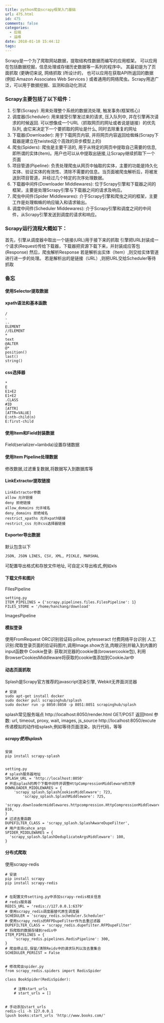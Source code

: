 ```yaml
---
title: python爬虫scrapy框架入门基础
url: 475.html
id: 475
comments: false
categories:
  - 后端
  - 运维
date: 2018-01-10 15:44:12
tags:
---
```


Scrapy是一个为了爬取网站数据，提取结构性数据而编写的应用框架。 可以应用在包括数据挖掘，信息处理或存储历史数据等一系列的程序中。 其最初是为了页面抓取 (更确切来说, 网络抓取 )所设计的， 也可以应用在获取API所返回的数据(例如 Amazon Associates Web Services ) 或者通用的网络爬虫。Scrapy用途广泛，可以用于数据挖掘、监测和自动化测试

### Scrapy主要包括了以下组件：

1.  引擎(Scrapy): 用来处理整个系统的数据流处理, 触发事务(框架核心)
2.  调度器(Scheduler): 用来接受引擎发过来的请求, 压入队列中, 并在引擎再次请求的时候返回. 可以想像成一个URL（抓取网页的网址或者说是链接）的优先队列, 由它来决定下一个要抓取的网址是什么, 同时去除重复的网址
3.  下载器(Downloader): 用于下载网页内容, 并将网页内容返回给蜘蛛(Scrapy下载器是建立在twisted这个高效的异步模型上的)
4.  爬虫(Spiders): 爬虫是主要干活的, 用于从特定的网页中提取自己需要的信息, 即所谓的实体(Item)。用户也可以从中提取出链接,让Scrapy继续抓取下一个页面
5.  项目管道(Pipeline): 负责处理爬虫从网页中抽取的实体，主要的功能是持久化实体、验证实体的有效性、清除不需要的信息。当页面被爬虫解析后，将被发送到项目管道，并经过几个特定的次序处理数据。
6.  下载器中间件(Downloader Middlewares): 位于Scrapy引擎和下载器之间的框架，主要是处理Scrapy引擎与下载器之间的请求及响应。
7.  爬虫中间件(Spider Middlewares): 介于Scrapy引擎和爬虫之间的框架，主要工作是处理蜘蛛的响应输入和请求输出。
8.  调度中间件(Scheduler Middewares): 介于Scrapy引擎和调度之间的中间件，从Scrapy引擎发送到调度的请求和响应。

### Scrapy运行流程大概如下：

首先，引擎从调度器中取出一个链接(URL)用于接下来的抓取 引擎把URL封装成一个请求(Request)传给下载器，下载器把资源下载下来，并封装成应答包(Response) 然后，爬虫解析Response 若是解析出实体（Item）,则交给实体管道进行进一步的处理。 若是解析出的是链接（URL）,则把URL交给Scheduler等待抓取

### 备忘

#### 使用Selector提取数据

#### xpath语法和基本函数

    /
    .
    ..
    ELEMENT
    //ELEMENT
    *
    text
    @ALTER
    @*
    position()
    last()
    string()
    

#### css选择器

    *
    E
    E1>E2
    E1+E2
    .CLASS
    #ID
    [ATTR]
    [ATTR=VALUE]
    E:nth-child(n)
    E:first-child
    

#### 使用Item和Field封装数据

Field(serializer=lambda)设置存储数据

#### 使用Item Pipeline处理数据

修改数据,过滤重复数据,将数据写入到数据库等

#### LinkExtractor提取链接

    LinkExtractor参数
    allow 允许链接
    deny 拒绝链接
    allow_domains 允许域名
    deny_domains 拒绝域名
    restrict_xpaths 允许xpath链接
    restrict_css 允许css选择器链接
    

#### Exporter导出数据

默认包含以下

    JSON, JSON LINES, CSV, XML, PICKLE, MARSHAL
    

可配置导出格式和存放文件地址, 可自定义导出格式,例如xls

#### 下载文件和图片

FIlesPipeline

    setting.py
    ITEM_PIPELINES = {'scrapy.pipelines.files.FilesPipeline': 1}
    FILES_STORE = '/home/hanchang/download'
    

ImagesPipeline

#### 模拟登录

使用FromRequest ORC识别验证码:pillow, pytesseract 付费网络平台识别 人工识别:爬取登录页面的验证码图片,调用Image.show方法,肉眼识别并输入到内置的input函数中 Cookie登录: 获取浏览器的cookie值(browsercookie包), 利用BrowserCookiesMiddleware将获取的cookie值添加到CookieJar中

#### 动态页面抓取

Splash是Scrapy官方推荐的javascript渲染引擎, Webkit无界面浏览器

    # 安装
    sudo apt-get install docker
    sudo docker pull scrapinghub/splash
    sudo docker run -p 8050:8050 -p 8051:8051 scrapinghub/splash
    

splash常见服务端点 http://localhost:8050/render.html GET/POST 返回html 参数: url, timeout, proxy, wait, images, js_source http://localhost:8050/excute 传递模拟的动作给splash,例如等待页面渲染，执行代码，等等

##### scrapy使用splash

    安装
    pip install scrapy-splash
    

    setting.py
    # splash服务器地址
    SPLASH_URL = 'http://localhost:8050'
    # 开启splash的两个下载中间件并调整HttpCompressionMiddleware的次序
    DOWNLOADER_MIDDLEWARES = {
        'scrapy_splash.SplashCookiesMiddleware': 723,
            'scrapy_splash.SplashMiddleware': 725,
            'scrapy.downloadermiddlewares.httpcompression.HttpCompressionMiddleware': 810,
    }
    # 过滤去重函数
    DUPEFILTER_CLASS = 'scrapy_splash.SplashAwareDupeFilter',
    # 用户支持cahce_args
    SPIDER_MIDDLEWARES = {
      'scrapy_splash.SplashDeduplicateArgsMiddleware': 100,
    }
    

#### 分布式爬取

使用scrapy-redis

    # 安装
    pip install scrapy
    pip install scrapy-redis
    

    # 在配置文件setting.py中添加scrapy-redis相关信息
    # redis服务器
    REDIS_URL = 'redis://127.0.0.1:6379'
    # 使用scrapy_redis调度器替代原生调度器
    SCHEDULER = 'scrapy_redis.scheduler.Scheduler'
    # 使用scrapy_redis的RFPDupeFilter作为去重过滤器
    DUPEFILTER_CLASS = 'scrapy_redis.dupefilter.RFPDupeFilter'
    # 将爬取的数据存储到redis中
    ITEM_PIPELINES = {
        'scrapy_redis.pipelines.RedisPipeline': 300,
    }
    # 爬虫停止后,保留/清除Reids中的请求队列以及去重集合
    SCHEDULER_PERSIST = False
    

    # 修改爬虫spider.py
    from scrapy_redis.spiders import RedisSpider
    
    class BookSpider(RedisSpider):
    
        # 注释start_urls
        # start_urls = []
    

    # 手动添加start_urls
    redis-cli -h 127.0.0.1
    lpush books:start_urls 'http://www.books.com/'